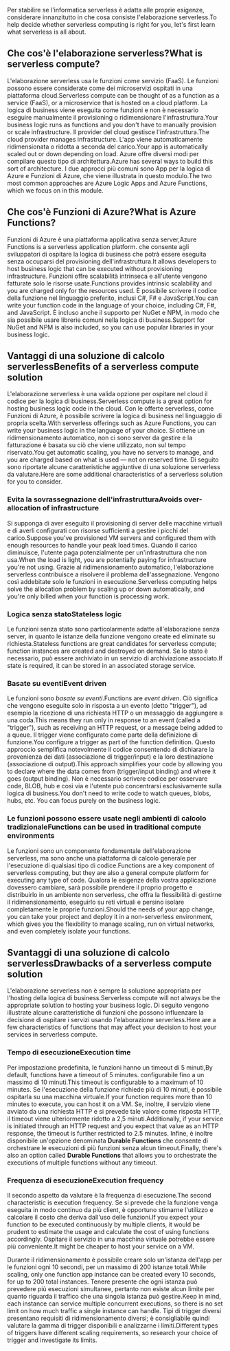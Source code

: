 <span data-ttu-id="9f1cd-101">Per stabilire se l'informatica serverless è adatta alle proprie esigenze, considerare innanzitutto in che cosa consiste l'elaborazione serverless.</span><span class="sxs-lookup"><span data-stu-id="9f1cd-101">To help decide whether serverless computing is right for you, let's first learn what serverless is all about.</span></span>

## <a name="what-is-serverless-compute"></a><span data-ttu-id="9f1cd-102">Che cos'è l'elaborazione serverless?</span><span class="sxs-lookup"><span data-stu-id="9f1cd-102">What is serverless compute?</span></span>

<span data-ttu-id="9f1cd-103">L'elaborazione serverless usa le funzioni come servizio (FaaS). Le funzioni possono essere considerate come dei microservizi ospitati in una piattaforma cloud.</span><span class="sxs-lookup"><span data-stu-id="9f1cd-103">Serverless compute can be thought of as a function as a service (FaaS), or a microservice that is hosted on a cloud platform.</span></span> <span data-ttu-id="9f1cd-104">La logica di business viene eseguita come funzioni e non è necessario eseguire manualmente il provisioning o ridimensionare l'infrastruttura.</span><span class="sxs-lookup"><span data-stu-id="9f1cd-104">Your business logic runs as functions and you don't have to manually provision or scale infrastructure.</span></span> <span data-ttu-id="9f1cd-105">Il provider del cloud gestisce l'infrastruttura.</span><span class="sxs-lookup"><span data-stu-id="9f1cd-105">The cloud provider manages infrastructure.</span></span> <span data-ttu-id="9f1cd-106">L'app viene automaticamente ridimensionata o ridotta a seconda del carico.</span><span class="sxs-lookup"><span data-stu-id="9f1cd-106">Your app is automatically scaled out or down depending on load.</span></span> <span data-ttu-id="9f1cd-107">Azure offre diversi modi per compilare questo tipo di architettura.</span><span class="sxs-lookup"><span data-stu-id="9f1cd-107">Azure has several ways to build this sort of architecture.</span></span> <span data-ttu-id="9f1cd-108">I due approcci più comuni sono App per la logica di Azure e Funzioni di Azure, che viene illustrata in questo modulo.</span><span class="sxs-lookup"><span data-stu-id="9f1cd-108">The two most common approaches are Azure Logic Apps and Azure Functions, which we focus on in this module.</span></span>

## <a name="what-is-azure-functions"></a><span data-ttu-id="9f1cd-109">Che cos'è Funzioni di Azure?</span><span class="sxs-lookup"><span data-stu-id="9f1cd-109">What is Azure Functions?</span></span>

<span data-ttu-id="9f1cd-110">Funzioni di Azure è una piattaforma applicativa senza server,</span><span class="sxs-lookup"><span data-stu-id="9f1cd-110">Azure Functions is a serverless application platform.</span></span> <span data-ttu-id="9f1cd-111">che consente agli sviluppatori di ospitare la logica di business che potrà essere eseguita senza occuparsi del provisioning dell'infrastruttura.</span><span class="sxs-lookup"><span data-stu-id="9f1cd-111">It allows developers to host business logic that can be executed without provisioning infrastructure.</span></span> <span data-ttu-id="9f1cd-112">Funzioni offre scalabilità intrinseca e all'utente vengono fatturate solo le risorse usate.</span><span class="sxs-lookup"><span data-stu-id="9f1cd-112">Functions provides intrinsic scalability and you are charged only for the resources used.</span></span> <span data-ttu-id="9f1cd-113">È possibile scrivere il codice della funzione nel linguaggio preferito, inclusi C#, F# e JavaScript.</span><span class="sxs-lookup"><span data-stu-id="9f1cd-113">You can write your function code in the language of your choice, including C#, F#, and JavaScript.</span></span> <span data-ttu-id="9f1cd-114">È incluso anche il supporto per NuGet e NPM, in modo che sia possibile usare librerie comuni nella logica di business.</span><span class="sxs-lookup"><span data-stu-id="9f1cd-114">Support for NuGet and NPM is also included, so you can use popular libraries in your business logic.</span></span>

## <a name="benefits-of-a-serverless-compute-solution"></a><span data-ttu-id="9f1cd-115">Vantaggi di una soluzione di calcolo serverless</span><span class="sxs-lookup"><span data-stu-id="9f1cd-115">Benefits of a serverless compute solution</span></span>

<span data-ttu-id="9f1cd-116">L'elaborazione serverless è una valida opzione per ospitare nel cloud il codice per la logica di business.</span><span class="sxs-lookup"><span data-stu-id="9f1cd-116">Serverless compute is a great option for hosting business logic code in the cloud.</span></span> <span data-ttu-id="9f1cd-117">Con le offerte serverless, come Funzioni di Azure, è possibile scrivere la logica di business nel linguaggio di propria scelta.</span><span class="sxs-lookup"><span data-stu-id="9f1cd-117">With serverless offerings such as Azure Functions, you can write your business logic in the language of your choice.</span></span> <span data-ttu-id="9f1cd-118">Si ottiene un ridimensionamento automatico, non ci sono server da gestire e la fatturazione è basata su ciò che viene utilizzato, non sul tempo riservato.</span><span class="sxs-lookup"><span data-stu-id="9f1cd-118">You get automatic scaling, you have no servers to manage, and you are charged based on what is used — not on reserved time.</span></span> <span data-ttu-id="9f1cd-119">Di seguito sono riportate alcune caratteristiche aggiuntive di una soluzione serverless da valutare.</span><span class="sxs-lookup"><span data-stu-id="9f1cd-119">Here are some additional characteristics of a serverless solution for you to consider.</span></span>

### <a name="avoids-over-allocation-of-infrastructure"></a><span data-ttu-id="9f1cd-120">Evita la sovrassegnazione dell'infrastruttura</span><span class="sxs-lookup"><span data-stu-id="9f1cd-120">Avoids over-allocation of infrastructure</span></span>

<span data-ttu-id="9f1cd-121">Si supponga di aver eseguito il provisioning di server delle macchine virtuali e di averli configurati con risorse sufficienti a gestire i picchi del carico.</span><span class="sxs-lookup"><span data-stu-id="9f1cd-121">Suppose you've provisioned VM servers and configured them with enough resources to handle your peak load times.</span></span> <span data-ttu-id="9f1cd-122">Quando il carico diminuisce, l'utente paga potenzialmente per un'infrastruttura che non usa.</span><span class="sxs-lookup"><span data-stu-id="9f1cd-122">When the load is light, you are potentially paying for infrastructure you're not using.</span></span> <span data-ttu-id="9f1cd-123">Grazie al ridimensionamento automatico, l'elaborazione serverless contribuisce a risolvere il problema dell'assegnazione. Vengono così addebitate solo le funzioni in esecuzione.</span><span class="sxs-lookup"><span data-stu-id="9f1cd-123">Serverless computing helps solve the allocation problem by scaling up or down automatically, and you're only billed when your function is processing work.</span></span>

### <a name="stateless-logic"></a><span data-ttu-id="9f1cd-124">Logica senza stato</span><span class="sxs-lookup"><span data-stu-id="9f1cd-124">Stateless logic</span></span>

<span data-ttu-id="9f1cd-125">Le funzioni senza stato sono particolarmente adatte all'elaborazione senza server, in quanto le istanze della funzione vengono create ed eliminate su richiesta.</span><span class="sxs-lookup"><span data-stu-id="9f1cd-125">Stateless functions are great candidates for serverless compute; function instances are created and destroyed on demand.</span></span> <span data-ttu-id="9f1cd-126">Se lo stato è necessario, può essere archiviato in un servizio di archiviazione associato.</span><span class="sxs-lookup"><span data-stu-id="9f1cd-126">If state is required, it can be stored in an associated storage service.</span></span>

### <a name="event-driven"></a><span data-ttu-id="9f1cd-127">Basate su eventi</span><span class="sxs-lookup"><span data-stu-id="9f1cd-127">Event driven</span></span>

<span data-ttu-id="9f1cd-128">Le funzioni sono _basate su eventi_.</span><span class="sxs-lookup"><span data-stu-id="9f1cd-128">Functions are _event driven_.</span></span> <span data-ttu-id="9f1cd-129">Ciò significa che vengono eseguite solo in risposta a un evento (detto "trigger"), ad esempio la ricezione di una richiesta HTTP o un messaggio da aggiungere a una coda.</span><span class="sxs-lookup"><span data-stu-id="9f1cd-129">This means they run only in response to an event (called a "trigger"), such as receiving an HTTP request, or a message being added to a queue.</span></span> <span data-ttu-id="9f1cd-130">Il trigger viene configurato come parte della definizione di funzione.</span><span class="sxs-lookup"><span data-stu-id="9f1cd-130">You configure a trigger as part of the function definition.</span></span> <span data-ttu-id="9f1cd-131">Questo approccio semplifica notevolmente il codice consentendo di dichiarare la provenienza dei dati (associazione di trigger/input) e la loro destinazione (associazione di output).</span><span class="sxs-lookup"><span data-stu-id="9f1cd-131">This approach simplifies your code by allowing you to declare where the data comes from (trigger/input binding) and where it goes (output binding).</span></span> <span data-ttu-id="9f1cd-132">Non è necessario scrivere codice per osservare code, BLOB, hub e così via e l'utente può concentrarsi esclusivamente sulla logica di business.</span><span class="sxs-lookup"><span data-stu-id="9f1cd-132">You don't need to write code to watch queues, blobs, hubs, etc. You can focus purely on the business logic.</span></span>

### <a name="functions-can-be-used-in-traditional-compute-environments"></a><span data-ttu-id="9f1cd-133">Le funzioni possono essere usate negli ambienti di calcolo tradizionale</span><span class="sxs-lookup"><span data-stu-id="9f1cd-133">Functions can be used in traditional compute environments</span></span>

<span data-ttu-id="9f1cd-134">Le funzioni sono un componente fondamentale dell'elaborazione serverless, ma sono anche una piattaforma di calcolo generale per l'esecuzione di qualsiasi tipo di codice.</span><span class="sxs-lookup"><span data-stu-id="9f1cd-134">Functions are a key component of serverless computing, but they are also a general compute platform for executing any type of code.</span></span> <span data-ttu-id="9f1cd-135">Qualora le esigenze della vostra applicazione dovessero cambiare, sarà possibile prendere il proprio progetto e distribuirlo in un ambiente non serverless, che offra la flessibilità di gestirne il ridimensionamento, eseguirlo su reti virtuali e persino isolare completamente le proprie funzioni.</span><span class="sxs-lookup"><span data-stu-id="9f1cd-135">Should the needs of your app change, you can take your project and deploy it in a non-serverless environment, which gives you the flexibility to manage scaling, run on virtual networks, and even completely isolate your functions.</span></span>

## <a name="drawbacks-of-a-serverless-compute-solution"></a><span data-ttu-id="9f1cd-136">Svantaggi di una soluzione di calcolo serverless</span><span class="sxs-lookup"><span data-stu-id="9f1cd-136">Drawbacks of a serverless compute solution</span></span>

<span data-ttu-id="9f1cd-137">L'elaborazione serverless non è sempre la soluzione appropriata per l'hosting della logica di business.</span><span class="sxs-lookup"><span data-stu-id="9f1cd-137">Serverless compute will not always be the appropriate solution to hosting your business logic.</span></span> <span data-ttu-id="9f1cd-138">Di seguito vengono illustrate alcune caratteristiche di funzioni che possono influenzare la decisione di ospitare i servizi usando l'elaborazione serverless.</span><span class="sxs-lookup"><span data-stu-id="9f1cd-138">Here are a few characteristics of functions that may affect your decision to host your services in serverless compute.</span></span>

### <a name="execution-time"></a><span data-ttu-id="9f1cd-139">Tempo di esecuzione</span><span class="sxs-lookup"><span data-stu-id="9f1cd-139">Execution time</span></span>

<span data-ttu-id="9f1cd-140">Per impostazione predefinita, le funzioni hanno un timeout di 5 minuti,</span><span class="sxs-lookup"><span data-stu-id="9f1cd-140">By default, functions have a timeout of 5 minutes.</span></span> <span data-ttu-id="9f1cd-141">configurabile fino a un massimo di 10 minuti.</span><span class="sxs-lookup"><span data-stu-id="9f1cd-141">This timeout is configurable to a maximum of 10 minutes.</span></span> <span data-ttu-id="9f1cd-142">Se l'esecuzione della funzione richiede più di 10 minuti, è possibile ospitarla su una macchina virtuale.</span><span class="sxs-lookup"><span data-stu-id="9f1cd-142">If your function requires more than 10 minutes to execute, you can host it on a VM.</span></span> <span data-ttu-id="9f1cd-143">Se, inoltre, il servizio viene avviato da una richiesta HTTP e si prevede tale valore come risposta HTTP, il timeout viene ulteriormente ridotto a 2,5 minuti.</span><span class="sxs-lookup"><span data-stu-id="9f1cd-143">Additionally, if your service is initiated through an HTTP request and you expect that value as an HTTP response, the timeout is further restricted to 2.5 minutes.</span></span> <span data-ttu-id="9f1cd-144">Infine, è inoltre disponibile un'opzione denominata **Durable Functions** che consente di orchestrare le esecuzioni di più funzioni senza alcun timeout.</span><span class="sxs-lookup"><span data-stu-id="9f1cd-144">Finally, there's also an option called **Durable Functions** that allows you to orchestrate the executions of multiple functions without any timeout.</span></span>

### <a name="execution-frequency"></a><span data-ttu-id="9f1cd-145">Frequenza di esecuzione</span><span class="sxs-lookup"><span data-stu-id="9f1cd-145">Execution frequency</span></span>

<span data-ttu-id="9f1cd-146">Il secondo aspetto da valutare è la frequenza di esecuzione.</span><span class="sxs-lookup"><span data-stu-id="9f1cd-146">The second characteristic is execution frequency.</span></span> <span data-ttu-id="9f1cd-147">Se si prevede che la funzione venga eseguita in modo continuo da più client, è opportuno stimarne l'utilizzo e calcolare il costo che deriva dall'uso delle funzioni.</span><span class="sxs-lookup"><span data-stu-id="9f1cd-147">If you expect your function to be executed continuously by multiple clients, it would be prudent to estimate the usage and calculate the cost of using functions accordingly.</span></span> <span data-ttu-id="9f1cd-148">Ospitare il servizio in una macchina virtuale potrebbe essere più conveniente.</span><span class="sxs-lookup"><span data-stu-id="9f1cd-148">It might be cheaper to host your service on a VM.</span></span>

<span data-ttu-id="9f1cd-149">Durante il ridimensionamento è possibile creare solo un'istanza dell'app per le funzioni ogni 10 secondi, per un massimo di 200 istanze totali.</span><span class="sxs-lookup"><span data-stu-id="9f1cd-149">While scaling, only one function app instance can be created every 10 seconds, for up to 200 total instances.</span></span> <span data-ttu-id="9f1cd-150">Tenere presente che ogni istanza può prevedere più esecuzioni simultanee, pertanto non esiste alcun limite per quanto riguarda il traffico che una singola istanza può gestire.</span><span class="sxs-lookup"><span data-stu-id="9f1cd-150">Keep in mind, each instance can service multiple concurrent executions, so there is no set limit on how much traffic a single instance can handle.</span></span> <span data-ttu-id="9f1cd-151">Tipi di trigger diversi presentano requisiti di ridimensionamento diversi; è consigliabile quindi valutare la gamma di trigger disponibili e analizzarne i limiti.</span><span class="sxs-lookup"><span data-stu-id="9f1cd-151">Different types of triggers have different scaling requirements, so research your choice of trigger and investigate its limits.</span></span>
